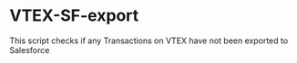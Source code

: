 # VTEX-SF-export
 
This script checks if any Transactions on VTEX have not been exported to Salesforce
